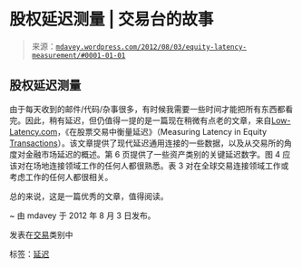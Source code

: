 <!--yml

分类：未分类

日期：2024 年 5 月 18 日 06:36:44

-->

# 股权延迟测量 | 交易台的故事

> 来源：[`mdavey.wordpress.com/2012/08/03/equity-latency-measurement/#0001-01-01`](https://mdavey.wordpress.com/2012/08/03/equity-latency-measurement/#0001-01-01)

## 股权延迟测量

由于每天收到的邮件/代码/杂事很多，有时候我需要一些时间才能把所有东西都看完。因此，稍有延迟，但仍值得一提的是一篇现在稍微有点老的文章，来自[Low-Latency.com](http://low-latency.com/)，《在股票交易中衡量延迟》（Measuring Latency in Equity [Transactions](http://low-latency.com/article/measuring-latency-equity-transactions)）。该文章提供了现代延迟通用连接的一些数据，以及从交易所的角度对金融市场延迟的概述。第 6 页提供了一些资产类别的关键延迟数字。图 4 应该对在场地连接领域工作的任何人都很熟悉。表 3 对在全球交易连接领域工作或考虑工作的任何人都很相关。

总的来说，这是一篇优秀的文章，值得阅读。

~ 由 mdavey 于 2012 年 8 月 3 日发布。

发表在[交易](https://mdavey.wordpress.com/category/trading/)类别中

标签：[延迟](https://mdavey.wordpress.com/tag/latency/)
